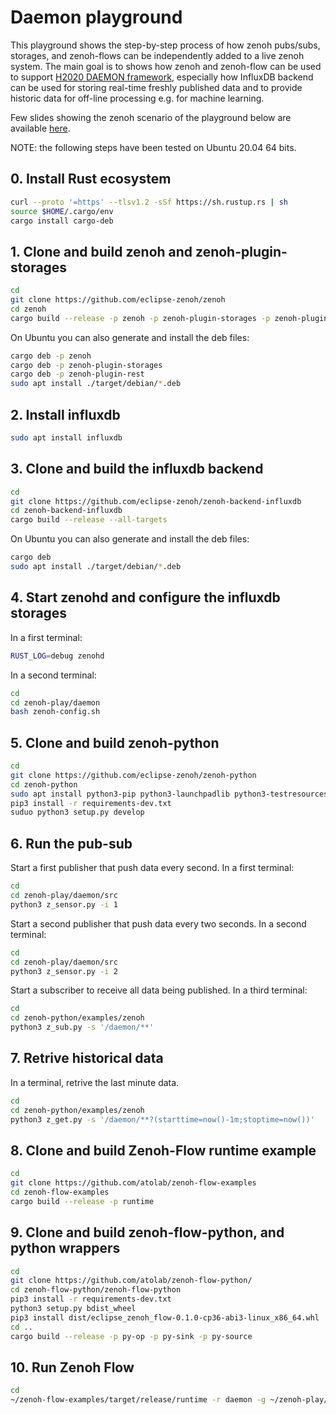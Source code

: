 # Daemon playground

This playground shows the step-by-step process of how zenoh pubs/subs, storages, and zenoh-flows can be independently added to a live zenoh system.
The main goal is to shows how zenoh and zenoh-flow can be used to support [H2020 DAEMON framework](https://h2020daemon.eu/), especially how InfluxDB backend can be used for storing real-time freshly published data and to provide historic data for off-line processing e.g. for machine learning.

Few slides showing the zenoh scenario of the playground below are available [here](https://drive.google.com/file/d/14xVkE4Q5_moI3Ps7GMbT1UamH-7w8Gy5/view?usp=sharing).

NOTE: the following steps have been tested on Ubuntu 20.04 64 bits.

## 0. Install Rust ecosystem
```sh
curl --proto '=https' --tlsv1.2 -sSf https://sh.rustup.rs | sh
source $HOME/.cargo/env
cargo install cargo-deb
```

## 1. Clone and build zenoh and zenoh-plugin-storages

```sh
cd
git clone https://github.com/eclipse-zenoh/zenoh
cd zenoh
cargo build --release -p zenoh -p zenoh-plugin-storages -p zenoh-plugin-rest
```

On Ubuntu you can also generate and install the deb files:

```sh
cargo deb -p zenoh
cargo deb -p zenoh-plugin-storages
cargo deb -p zenoh-plugin-rest
sudo apt install ./target/debian/*.deb
```

## 2. Install influxdb

```sh
sudo apt install influxdb
```

## 3. Clone and build the influxdb backend

```sh
cd
git clone https://github.com/eclipse-zenoh/zenoh-backend-influxdb
cd zenoh-backend-influxdb
cargo build --release --all-targets
```

On Ubuntu you can also generate and install the deb files:

```sh
cargo deb
sudo apt install ./target/debian/*.deb
```

## 4. Start zenohd and configure the influxdb storages

In a first terminal:
```sh
RUST_LOG=debug zenohd
```

In a second terminal:
```sh
cd
cd zenoh-play/daemon
bash zenoh-config.sh
```

## 5. Clone and build zenoh-python

```sh
cd
git clone https://github.com/eclipse-zenoh/zenoh-python
cd zenoh-python
sudo apt install python3-pip python3-launchpadlib python3-testresources
pip3 install -r requirements-dev.txt
suduo python3 setup.py develop
```

## 6. Run the pub-sub

Start a first publisher that push data every second.
In a first terminal:
```sh
cd
cd zenoh-play/daemon/src
python3 z_sensor.py -i 1
```

Start a second publisher that push data every two seconds.
In a second terminal:
```sh
cd
cd zenoh-play/daemon/src
python3 z_sensor.py -i 2
```

Start a subscriber to receive all data being published.
In a third terminal:
```sh
cd
cd zenoh-python/examples/zenoh
python3 z_sub.py -s '/daemon/**'
```

## 7. Retrive historical data

In a terminal, retrive the last minute data.
```sh
cd
cd zenoh-python/examples/zenoh
python3 z_get.py -s '/daemon/**?(starttime=now()-1m;stoptime=now())'
```

## 8. Clone and build Zenoh-Flow runtime example

```sh
cd
git clone https://github.com/atolab/zenoh-flow-examples
cd zenoh-flow-examples
cargo build --release -p runtime
```

## 9. Clone and build zenoh-flow-python, and python wrappers

```sh
cd
git clone https://github.com/atolab/zenoh-flow-python/
cd zenoh-flow-python/zenoh-flow-python
pip3 install -r requirements-dev.txt
python3 setup.py bdist_wheel
pip3 install dist/eclipse_zenoh_flow-0.1.0-cp36-abi3-linux_x86_64.whl
cd ..
cargo build --release -p py-op -p py-sink -p py-source
```

## 10. Run Zenoh Flow

```sh
cd
~/zenoh-flow-examples/target/release/runtime -r daemon -g ~/zenoh-play/daemon/zenoh-flow/dataflow.yml -l ~/zenoh-play/daemon/zenoh-flow/loader-config.yml
```
